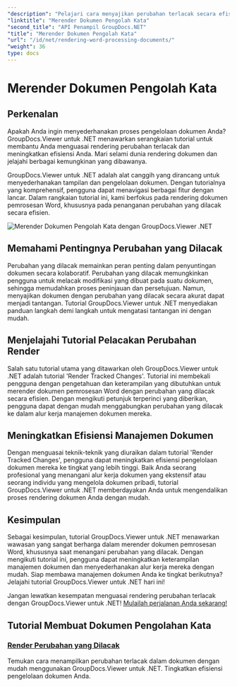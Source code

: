 ```yaml
---
"description": "Pelajari cara menyajikan perubahan terlacak secara efisien dalam dokumen pemrosesan Word menggunakan GroupDocs.Viewer untuk .NET. Tingkatkan keterampilan manajemen dokumen Anda."
"linktitle": "Merender Dokumen Pengolah Kata"
"second_title": "API Penampil GroupDocs.NET"
"title": "Merender Dokumen Pengolah Kata"
"url": "/id/net/rendering-word-processing-documents/"
"weight": 36
type: docs
---
```

# Merender Dokumen Pengolah Kata


## Perkenalan

Apakah Anda ingin menyederhanakan proses pengelolaan dokumen Anda? GroupDocs.Viewer untuk .NET menawarkan serangkaian tutorial untuk membantu Anda menguasai rendering perubahan terlacak dan meningkatkan efisiensi Anda. Mari selami dunia rendering dokumen dan jelajahi berbagai kemungkinan yang dibawanya.

GroupDocs.Viewer untuk .NET adalah alat canggih yang dirancang untuk menyederhanakan tampilan dan pengelolaan dokumen. Dengan tutorialnya yang komprehensif, pengguna dapat menavigasi berbagai fitur dengan lancar. Dalam rangkaian tutorial ini, kami berfokus pada rendering dokumen pemrosesan Word, khususnya pada penanganan perubahan yang dilacak secara efisien.

![Merender Dokumen Pengolah Kata dengan GroupDocs.Viewer .NET](/viewer/rendering-word-processing-documents/image.png)

## Memahami Pentingnya Perubahan yang Dilacak

Perubahan yang dilacak memainkan peran penting dalam penyuntingan dokumen secara kolaboratif. Perubahan yang dilacak memungkinkan pengguna untuk melacak modifikasi yang dibuat pada suatu dokumen, sehingga memudahkan proses peninjauan dan persetujuan. Namun, menyajikan dokumen dengan perubahan yang dilacak secara akurat dapat menjadi tantangan. Tutorial GroupDocs.Viewer untuk .NET menyediakan panduan langkah demi langkah untuk mengatasi tantangan ini dengan mudah.

## Menjelajahi Tutorial Pelacakan Perubahan Render

Salah satu tutorial utama yang ditawarkan oleh GroupDocs.Viewer untuk .NET adalah tutorial 'Render Tracked Changes'. Tutorial ini membekali pengguna dengan pengetahuan dan keterampilan yang dibutuhkan untuk merender dokumen pemrosesan Word dengan perubahan yang dilacak secara efisien. Dengan mengikuti petunjuk terperinci yang diberikan, pengguna dapat dengan mudah menggabungkan perubahan yang dilacak ke dalam alur kerja manajemen dokumen mereka.

## Meningkatkan Efisiensi Manajemen Dokumen

Dengan menguasai teknik-teknik yang diuraikan dalam tutorial 'Render Tracked Changes', pengguna dapat meningkatkan efisiensi pengelolaan dokumen mereka ke tingkat yang lebih tinggi. Baik Anda seorang profesional yang menangani alur kerja dokumen yang ekstensif atau seorang individu yang mengelola dokumen pribadi, tutorial GroupDocs.Viewer untuk .NET memberdayakan Anda untuk mengendalikan proses rendering dokumen Anda dengan mudah.

## Kesimpulan

Sebagai kesimpulan, tutorial GroupDocs.Viewer untuk .NET menawarkan wawasan yang sangat berharga dalam merender dokumen pemrosesan Word, khususnya saat menangani perubahan yang dilacak. Dengan mengikuti tutorial ini, pengguna dapat meningkatkan keterampilan manajemen dokumen dan menyederhanakan alur kerja mereka dengan mudah. Siap membawa manajemen dokumen Anda ke tingkat berikutnya? Jelajahi tutorial GroupDocs.Viewer untuk .NET hari ini!

Jangan lewatkan kesempatan menguasai rendering perubahan terlacak dengan GroupDocs.Viewer untuk .NET! [Mulailah perjalanan Anda sekarang!](./render-tracked-changes/)
## Tutorial Membuat Dokumen Pengolahan Kata
### [Render Perubahan yang Dilacak](./render-tracked-changes/)
Temukan cara menampilkan perubahan terlacak dalam dokumen dengan mudah menggunakan GroupDocs.Viewer untuk .NET. Tingkatkan efisiensi pengelolaan dokumen Anda.